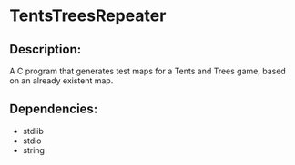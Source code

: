 # TentsTreesRepeater
## Description:
A C program that generates test  maps for a Tents and Trees game, based on an already existent map. 

## Dependencies:
- stdlib
- stdio
- string

